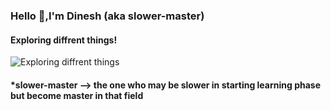 ### Hello 👋,I'm  Dinesh (aka **slower-master**)
#### Exploring diffrent things!
![Exploring diffrent things](https://camo.githubusercontent.com/148e7e6c954a413f6058f4b612a40e65b0693cd319f0236399ec479fca959c60/68747470733a2f2f6173736574732e776562736974652d66696c65732e636f6d2f3565353162336230333337333039643637326566643934632f3565353163633539333364333638666562633335313839375f666f6f7465722d696d672e737667)

                                             
                                             
                                                                               
                                             

<!-- ![GitHub stats](https://github-readme-stats.vercel.app/api?username=dinesh-cpu&show_icons=true)   -->

<!--  [<img src='https://cdn.jsdelivr.net/npm/simple-icons@3.0.1/icons/geeksforgeeks.svg' alt='github' height='30'>](https://auth.geeksforgeeks.org/user/dineshmatrix2/practice/)  [<img src='https://cdn.jsdelivr.net/npm/simple-icons@3.0.1/icons/linkedin.svg' alt='linkedin' height='30'>](https://www.linkedin.com/in/dineshram44)  -->
 
 
 
 <!-- ![Profile views](https://gpvc.arturio.dev/slower-master) -->

#### *slower-master --> the one who may be slower in starting learning phase but become master in that field 
